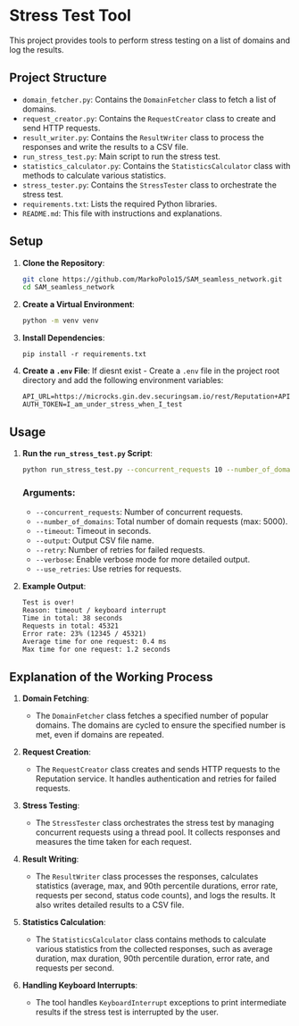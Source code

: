 # Stress Test Tool

This project provides tools to perform stress testing on a list of domains and log the results.

## Project Structure
- `domain_fetcher.py`: Contains the `DomainFetcher` class to fetch a list of domains.
- `request_creator.py`: Contains the `RequestCreator` class to create and send HTTP requests.
- `result_writer.py`: Contains the `ResultWriter` class to process the responses and write the results to a CSV file.
- `run_stress_test.py`: Main script to run the stress test.
- `statistics_calculator.py`: Contains the `StatisticsCalculator` class with methods to calculate various statistics.
- `stress_tester.py`: Contains the `StressTester` class to orchestrate the stress test.
- `requirements.txt`: Lists the required Python libraries.
- `README.md`: This file with instructions and explanations.

## Setup

1. **Clone the Repository**:
    ```sh
    git clone https://github.com/MarkoPolo15/SAM_seamless_network.git
    cd SAM_seamless_network
    ```

2. **Create a Virtual Environment**:
    ```sh
    python -m venv venv
    ```


3. **Install Dependencies**:
    ```
    pip install -r requirements.txt
    ```

4. **Create a `.env` File**:
    If diesnt exist - Create a `.env` file in the project root directory and add the following environment variables:
    ```plaintext
    API_URL=https://microcks.gin.dev.securingsam.io/rest/Reputation+API/1.0.0/domain/ranking/
    AUTH_TOKEN=I_am_under_stress_when_I_test
    ```

## Usage

1. **Run the `run_stress_test.py` Script**:
    ```sh
    python run_stress_test.py --concurrent_requests 10 --number_of_domains 100 --timeout 60 --output results.csv --retry 3 --verbose --use_retries
    ```

    ### Arguments:
    - `--concurrent_requests`: Number of concurrent requests.
    - `--number_of_domains`: Total number of domain requests (max: 5000).
    - `--timeout`: Timeout in seconds.
    - `--output`: Output CSV file name.
    - `--retry`: Number of retries for failed requests.
    - `--verbose`: Enable verbose mode for more detailed output.
    - `--use_retries`: Use retries for requests.

2. **Example Output**:
    ```
    Test is over!
    Reason: timeout / keyboard interrupt
    Time in total: 38 seconds
    Requests in total: 45321
    Error rate: 23% (12345 / 45321)
    Average time for one request: 0.4 ms
    Max time for one request: 1.2 seconds
    ```

## Explanation of the Working Process

1. **Domain Fetching**:
    - The `DomainFetcher` class fetches a specified number of popular domains. The domains are cycled to ensure the specified number is met, even if domains are repeated.

2. **Request Creation**:
    - The `RequestCreator` class creates and sends HTTP requests to the Reputation service. It handles authentication and retries for failed requests.

3. **Stress Testing**:
    - The `StressTester` class orchestrates the stress test by managing concurrent requests using a thread pool. It collects responses and measures the time taken for each request.

4. **Result Writing**:
    - The `ResultWriter` class processes the responses, calculates statistics (average, max, and 90th percentile durations, error rate, requests per second, status code counts), and logs the results. It also writes detailed results to a CSV file.

5. **Statistics Calculation**:
    - The `StatisticsCalculator` class contains methods to calculate various statistics from the collected responses, such as average duration, max duration, 90th percentile duration, error rate, and requests per second.

6. **Handling Keyboard Interrupts**:
    - The tool handles `KeyboardInterrupt` exceptions to print intermediate results if the stress test is interrupted by the user.


